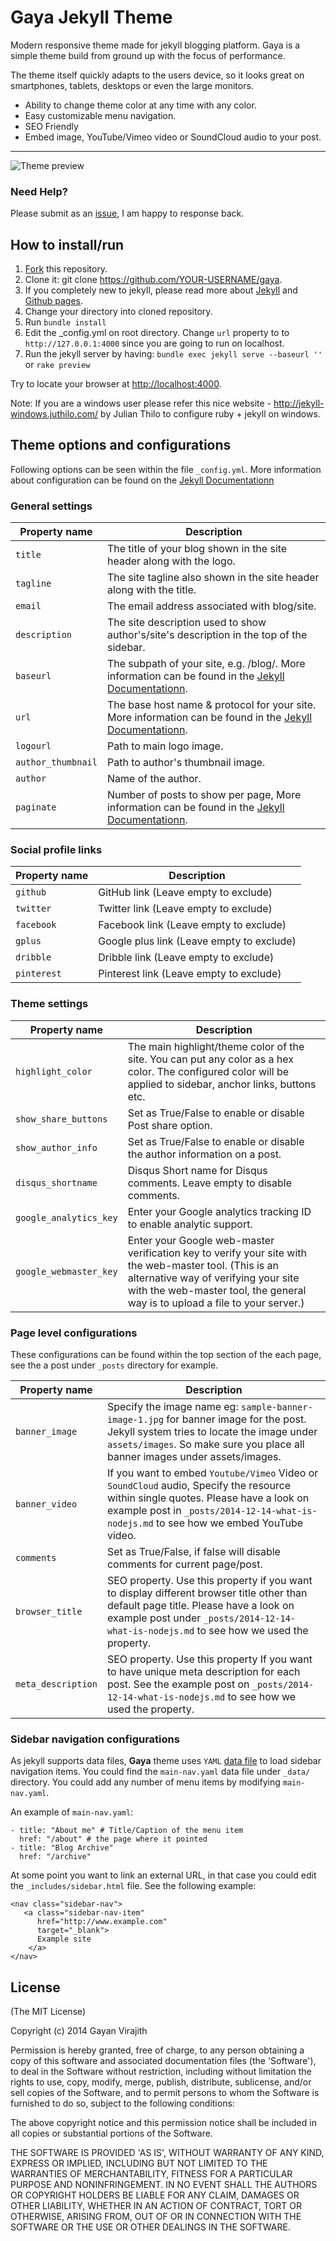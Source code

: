 # Gaya Jekyll Theme

Modern responsive theme made for jekyll blogging platform. 
Gaya is a simple theme build from ground up with the focus of performance. 

The theme itself quickly adapts to the users device, so it looks great on 
smartphones, tablets, desktops or even the large monitors.

- Ability to change theme color at any time with any color.
- Easy customizable menu navigation.
- SEO Friendly
- Embed image, YouTube/Vimeo video or SoundCloud audio to your post.

---

![Theme preview](http://gayan.me/thumbnails/gaya-jekyll-theme-preview-590x300.png "Gaya jekyll theme")

### Need Help?

Please submit as an 
[issue](https://github.com/web-create/harmony/issues/new), I am happy 
to response back.

## How to install/run

1. [Fork](https://github.com/gayanvirajith/gaya) this repository.
2. Clone it: git clone https://github.com/YOUR-USERNAME/gaya.
3. If you completely new to jekyll, please read more about [Jekyll](http://jekyllrb.com/) and [Github pages](https://help.github.com/articles/using-jekyll-with-pages).
4. Change your directory into cloned repository. 
5. Run `bundle install`
6. Edit the _config.yml on root directory. Change `url` property to to 
`http://127.0.0.1:4000` since you are going to run on localhost.
7. Run the jekyll server by having: `bundle exec jekyll serve --baseurl ''` or `rake preview`   

Try to locate your browser at [http://localhost:4000](http://localhost:4000).

Note: If you are a windows user please refer this nice website - http://jekyll-windows.juthilo.com/ by Julian Thilo to configure ruby + jekyll on windows.


## Theme options and configurations

Following options can be seen within the file `_config.yml`. More information 
about configuration can be found on the [Jekyll Documentationn][jekyll]

### General settings

| Property name | Description  |
------------ | -------------
`title` | The title of your blog shown in the site header along with the logo.
`tagline` | The site tagline also shown in the site header along with the title.
`email` | The email address associated with blog/site.
`description` | The site description used to show author's/site's description in the top of the sidebar.
`baseurl` | The subpath of your site, e.g. /blog/. More information can be found in the [Jekyll Documentationn][jekyll].
`url` | The base host name & protocol for your site. More information can be found in the [Jekyll Documentationn][jekyll].
`logourl` | Path to main logo image.
`author_thumbnail` | Path to author's thumbnail image. 
`author` | Name of the author.
`paginate` | Number of posts to show per page, More information can be found in the [Jekyll Documentationn][jekyll].

### Social profile links

| Property name | Description  |
------------ | -------------
`github` | GitHub link (Leave empty to exclude)
`twitter` | Twitter link (Leave empty to exclude)
`facebook` | Facebook link (Leave empty to exclude)
`gplus` | Google plus link (Leave empty to exclude)
`dribble` | Dribble link (Leave empty to exclude)
`pinterest` | Pinterest link (Leave empty to exclude)

### Theme settings

| Property name | Description  |
------------ | -------------
`highlight_color` | The main highlight/theme color of the site. You can put any color as a hex color. The configured color will be applied to sidebar, anchor links, buttons etc.
`show_share_buttons` | Set as True/False to enable or disable Post share option.
`show_author_info` | Set as True/False to enable or disable the author information on a post.
`disqus_shortname` | Disqus Short name for Disqus comments. Leave empty to disable comments.
`google_analytics_key` | Enter your Google analytics tracking ID to enable analytic support.
`google_webmaster_key` | Enter your Google web-master verification key to verify your site with the web-master tool. (This is an alternative way of verifying your site with the web-master tool, the general way is to upload a file to your server.)


### Page level configurations

These configurations can be found within the top section of the each page, see the a post under `_posts` directory for example. 

| Property name | Description  |
------------ | -------------
`banner_image` | Specify the image name eg: `sample-banner-image-1.jpg` for banner image for the post. Jekyll system tries to locate the image under `assets/images`. So make sure you place all banner images under assets/images.
`banner_video` | If you want to embed `Youtube/Vimeo` Video or `SoundCloud` audio, Specify the resource within single quotes. Please have a look on example post in `_posts/2014-12-14-what-is-nodejs.md` to see how we embed YouTube video. 
`comments` | Set as True/False, if false will disable comments for current page/post.
`browser_title` | SEO property.  Use this property if you want to display different browser title other than default page title. Please have a look on example post under `_posts/2014-12-14-what-is-nodejs.md` to see how we used the property.
`meta_description` | SEO property. Use this property If you want to have unique meta description for each post. See the example post on `_posts/2014-12-14-what-is-nodejs.md` to see how we used the property.

### Sidebar navigation configurations

As jekyll supports data files, **Gaya** theme uses `YAML` [data file][df] to load sidebar navigation items. You could find the `main-nav.yaml` data file under `_data/` directory. You could add any number of menu items by modifying `main-nav.yaml`. 

An example of `main-nav.yaml`:

```
- title: "About me" # Title/Caption of the menu item
  href: "/about" # the page where it pointed
- title: "Blog Archive"
  href: "/archive"
```

At some point you want to link an external URL, in that case you could edit the `_includes/sidebar.html` file. See the following example:

```
<nav class="sidebar-nav">
   <a class="sidebar-nav-item" 
      href="http://www.example.com"
      target="_blank">
      Example site
    </a>
</nav>
```

## License

(The MIT License)

Copyright (c) 2014 Gayan Virajith

Permission is hereby granted, free of charge, to any person obtaining a copy of this software and associated documentation files (the 'Software'), to deal in the Software without restriction, including without limitation the rights to use, copy, modify, merge, publish, distribute, sublicense, and/or sell copies of the Software, and to permit persons to whom the Software is furnished to do so, subject to the following conditions:

The above copyright notice and this permission notice shall be included in all copies or substantial portions of the Software.

THE SOFTWARE IS PROVIDED 'AS IS', WITHOUT WARRANTY OF ANY KIND, EXPRESS OR IMPLIED, INCLUDING BUT NOT LIMITED TO THE WARRANTIES OF MERCHANTABILITY, FITNESS FOR A PARTICULAR PURPOSE AND NONINFRINGEMENT. IN NO EVENT SHALL THE AUTHORS OR COPYRIGHT HOLDERS BE LIABLE FOR ANY CLAIM, DAMAGES OR OTHER LIABILITY, WHETHER IN AN ACTION OF CONTRACT, TORT OR OTHERWISE, ARISING FROM, OUT OF OR IN CONNECTION WITH THE SOFTWARE OR THE USE OR OTHER DEALINGS IN THE SOFTWARE.

[jekyll]: http://jekyllrb.com
[df]: http://jekyllrb.com/docs/datafiles/
